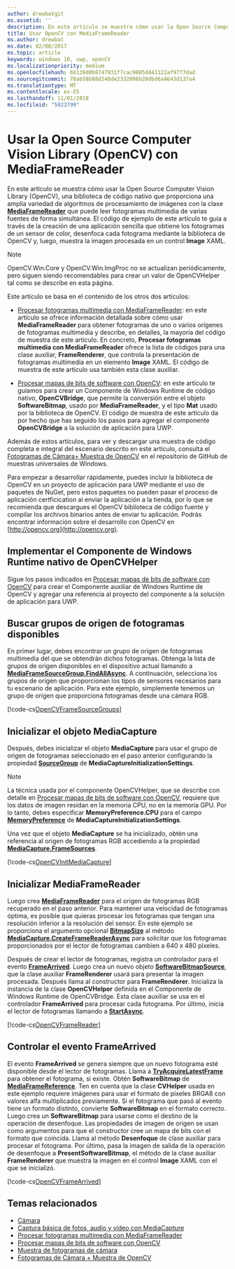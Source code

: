 ```yaml
---
author: drewbatgit
ms.assetid: ''
description: En este artículo se muestra cómo usar la Open Source Computer Vision Library (OpenCV) con la clase MediaFrameReader.
title: Usar OpenCV con MediaFrameReader
ms.author: drewbat
ms.date: 02/08/2017
ms.topic: article
keywords: windows 10, uwp, openCV
ms.localizationpriority: medium
ms.openlocfilehash: 6b139d0b8747931f7cac9885d441122af97f7dad
ms.sourcegitcommit: 70ab58b88d248de2332096b20dbd6a4643d137a4
ms.translationtype: MT
ms.contentlocale: es-ES
ms.lasthandoff: 11/01/2018
ms.locfileid: "5923799"
---
```

# <a name="use-the-open-source-computer-vision-library-opencv-with-mediaframereader"></a>Usar la Open Source Computer Vision Library (OpenCV) con MediaFrameReader

En este artículo se muestra cómo usar la Open Source Computer Vision Library (OpenCV), una biblioteca de código nativo que proporciona una amplia variedad de algoritmos de procesamiento de imágenes con la clase [**MediaFrameReader**](https://msdn.microsoft.com/library/windows/apps/Windows.Media.Capture.Frames.MediaFrameReader) que puede leer fotogramas multimedia de varias fuentes de forma simultánea. El código de ejemplo de este artículo te guía a través de la creación de una aplicación sencilla que obtiene los fotogramas de un sensor de color, desenfoca cada fotograma mediante la biblioteca de OpenCV y, luego, muestra la imagen procesada en un control **Image** XAML. 

>[!NOTE]
>OpenCV.Win.Core y OpenCV.Win.ImgProc no se actualizan periódicamente, pero siguen siendo recomendables para crear un valor de OpenCVHelper tal como se describe en esta página.

Este artículo se basa en el contenido de los otros dos artículos:

* [Procesar fotogramas multimedia con MediaFrameReader](process-media-frames-with-mediaframereader.md): en este artículo se ofrece información detallada sobre cómo usar **MediaFrameReader** para obtener fotogramas de uno o varios orígenes de fotogramas multimedia y describe, en detalles, la mayoría del código de muestra de este artículo. En concreto, **Procesar fotogramas multimedia con MediaFrameReader** ofrece la lista de códigos para una clase auxiliar, **FrameRenderer**, que controla la presentación de fotogramas multimedia en un elemento **Image** XAML. El código de muestra de este artículo usa también esta clase auxiliar.

* [Procesar mapas de bits de software con OpenCV](process-software-bitmaps-with-opencv.md): en este artículo te guiamos para crear un Componente de Windows Runtime de código nativo, **OpenCVBridge**, que permite la conversión entre el objeto **SoftwareBitmap**, usado por **MediaFrameReader**, y el tipo **Mat** usado por la biblioteca de OpenCV. El código de muestra de este artículo da por hecho que has seguido los pasos para agregar el componente **OpenCVBridge** a la solución de aplicación para UWP.

Además de estos artículos, para ver y descargar una muestra de código completa e integral del escenario descrito en este artículo, consulta el [Fotogramas de Cámara+ Muestra de OpenCV](https://go.microsoft.com/fwlink/?linkid=854003) en el repositorio de GitHub de muestras universales de Windows.

Para empezar a desarrollar rápidamente, puedes incluir la biblioteca de OpenCV en un proyecto de aplicación para UWP mediante el uso de paquetes de NuGet, pero estos paquetes no pueden pasar el proceso de aplicación certficication al enviar la aplicación a la tienda, por lo que se recomienda que descargues el OpenCV biblioteca de código fuente y compilar los archivos binarios antes de enviar tu aplicación. Podrás encontrar información sobre el desarrollo con OpenCV en [http://opencv.org](http://opencv.org).


## <a name="implement-the-opencvhelper-native-windows-runtime-component"></a>Implementar el Componente de Windows Runtime nativo de OpenCVHelper
Sigue los pasos indicados en [Procesar mapas de bits de software con OpenCV](process-software-bitmaps-with-opencv.md) para crear el Componente auxiliar de Windows Runtime de OpenCV y agregar una referencia al proyecto del componente a la solución de aplicación para UWP.

## <a name="find-available-frame-source-groups"></a>Buscar grupos de origen de fotogramas disponibles
En primer lugar, debes encontrar un grupo de origen de fotogramas multimedia del que se obtendrán dichos fotogramas. Obtenga la lista de grupos de origen disponibles en el dispositivo actual llamando a **[MediaFrameSourceGroup.FindAllAsync](https://docs.microsoft.com/uwp/api/windows.media.capture.frames.mediaframesourcegroup.FindAllAsync)**. A continuación, selecciona los grupos de origen que proporcionan los tipos de sensores necesarios para tu escenario de aplicación. Para este ejemplo, simplemente tenemos un grupo de origen que proporciona fotogramas desde una cámara RGB.

[!code-cs[OpenCVFrameSourceGroups](./code/Frames_Win10/Frames_Win10/MainPage.OpenCV.xaml.cs#SnippetOpenCVFrameSourceGroups)]

## <a name="initialize-the-mediacapture-object"></a>Inicializar el objeto MediaCapture
Después, debes inicializar el objeto **MediaCapture** para usar el grupo de origen de fotogramas seleccionado en el paso anterior configurando la propiedad **[SourceGroup](https://docs.microsoft.com/uwp/api/windows.media.capture.mediacaptureinitializationsettings.SourceGroup)** de **MediaCaptureInitializationSettings**.

> [!NOTE] 
> La técnica usada por el componente OpenCVHelper, que se describe con detalle en [Procesar mapas de bits de software con OpenCV](process-software-bitmaps-with-opencv.md), requiere que los datos de imagen residan en la memoria CPU, no en la memoria GPU. Por lo tanto, debes especificar **MemoryPreference.CPU** para el campo **[MemoryPreference](https://docs.microsoft.com/uwp/api/windows.media.capture.mediacaptureinitializationsettings.MemoryPreference)** de **MediaCaptureInitializationSettings**.

Una vez que el objeto **MediaCapture** se ha inicializado, obtén una referencia al origen de fotogramas RGB accediendo a la propiedad **[MediaCapture.FrameSources](https://docs.microsoft.com/uwp/api/windows.media.capture.mediacapture.FrameSources)**.

[!code-cs[OpenCVInitMediaCapture](./code/Frames_Win10/Frames_Win10/MainPage.OpenCV.xaml.cs#SnippetOpenCVInitMediaCapture)]

## <a name="initialize-the-mediaframereader"></a>Inicializar MediaFrameReader
Luego crea [**MediaFrameReader**](https://msdn.microsoft.com/library/windows/apps/Windows.Media.Capture.Frames.MediaFrameReader) para el origen de fotogramas RGB recuperado en el paso anterior. Para mantener una velocidad de fotogramas óptima, es posible que quieras procesar los fotogramas que tengan una resolución inferior a la resolución del sensor. En este ejemplo se proporciona el argumento opcional **[BitmapSize](https://docs.microsoft.com/uwp/api/windows.graphics.imaging.bitmapsize)** al método **[MediaCapture.CreateFrameReaderAsync](https://docs.microsoft.com/uwp/api/windows.media.capture.mediacapture.createframereaderasync)** para solicitar que los fotogramas proporcionados por el lector de fotogramas cambien a 640 x 480 píxeles.

Después de crear el lector de fotogramas, registra un controlador para el evento **[FrameArrived](https://docs.microsoft.com/uwp/api/windows.media.capture.frames.mediaframereader.FrameArrived)**. Luego crea un nuevo objeto **[SoftwareBitmapSource](https://docs.microsoft.com/uwp/api/windows.ui.xaml.media.imaging.softwarebitmapsource)**, que la clase auxiliar **FrameRenderer** usará para presentar la imagen procesada. Después llama al constructor para **FrameRenderer**. Inicializa la instancia de la clase **OpenCVHelper** definida en el Componente de Windows Runtime de OpenCVBridge. Esta clase auxiliar se usa en el controlador **FrameArrived** para procesar cada fotograma. Por último, inicia el lector de fotogramas llamando a **[StartAsync](https://docs.microsoft.com/uwp/api/windows.media.capture.frames.mediaframereader.StartAsync)**.

[!code-cs[OpenCVFrameReader](./code/Frames_Win10/Frames_Win10/MainPage.OpenCV.xaml.cs#SnippetOpenCVFrameReader)]


## <a name="handle-the-framearrived-event"></a>Controlar el evento FrameArrived
El evento **FrameArrived** se genera siempre que un nuevo fotograma esté disponible desde el lector de fotogramas. Llama a **[TryAcquireLatestFrame](https://docs.microsoft.com/uwp/api/windows.media.capture.frames.mediaframereader.TryAcquireLatestFrame)** para obtener el fotograma, si existe. Obtén **SoftwareBitmap** de **[MediaFrameReference](https://docs.microsoft.com/uwp/api/windows.media.capture.frames.mediaframereference)**. Ten en cuenta que la clase **CVHelper** usada en este ejemplo requiere imágenes para usar el formato de píxeles BRGA8 con valores alfa multiplicados previamente. Si el fotograma que pasó al evento tiene un formato distinto, convierte **SoftwareBitmap** en el formato correcto. Luego crea un **SoftwareBitmap** para usarse como el destino de la operación de desenfoque. Las propiedades de imagen de origen se usan como argumentos para que el constructor cree un mapa de bits con el formato que coincida. Llama al método **Desenfoque** de clase auxiliar para procesar el fotograma. Por último, pasa la imagen de salida de la operación de desenfoque a **PresentSoftwareBitmap**, el método de la clase auxiliar **FrameRenderer** que muestra la imagen en el control **Image** XAML con el que se inicializó.

[!code-cs[OpenCVFrameArrived](./code/Frames_Win10/Frames_Win10/MainPage.OpenCV.xaml.cs#SnippetOpenCVFrameArrived)]

## <a name="related-topics"></a>Temas relacionados

* [Cámara](camera.md)
* [Captura básica de fotos, audio y vídeo con MediaCapture](basic-photo-video-and-audio-capture-with-MediaCapture.md)
* [Procesar fotogramas multimedia con MediaFrameReader](process-media-frames-with-mediaframereader.md)
* [Procesar mapas de bits de software con OpenCV](process-software-bitmaps-with-opencv.md)
* [Muestra de fotogramas de cámara](http://go.microsoft.com/fwlink/?LinkId=823230)
* [Fotogramas de Cámara + Muestra de OpenCV](https://go.microsoft.com/fwlink/?linkid=854003)
 

 




